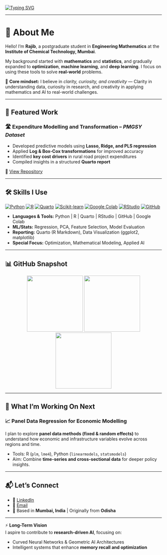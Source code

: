 [![Typing SVG](https://readme-typing-svg.herokuapp.com?size=24&color=00FFCC&center=true&vCenter=true&width=1000&lines=Hi+👋,+I'm+Rajiba+Lochan+Sahoo+💡;MSc+Engineering+Mathematics+🎓;Machine+Learning+🤖+|+Applied+Statistics+📊+|+Optimization+⚡)](https://github.com/rajiba-sahoo2202)

---

# 👋 About Me  

Hello! I’m **Rajib**, a postgraduate student in **Engineering Mathematics** at the **Institute of Chemical Technology, Mumbai**.  

My background started with **mathematics** and **statistics**, and gradually expanded to **optimization**, **machine learning**, and **deep learning**. I focus on using these tools to solve **real-world** problems.

🔑 **Core mindset:** I believe in *clarity, curiosity, and creativity* — Clarity in understanding data, curiosity in research, and creativity in applying mathematics and AI to real-world challenges. 

---

## 🚀 Featured Work  

### 🛣️ Expenditure Modelling and Transformation – *PMGSY Dataset*  
- Developed predictive models using **Lasso, Ridge, and PLS regression**  
- Applied **Log & Box-Cox transformations** for improved accuracy  
- Identified **key cost drivers** in rural road project expenditures  
- Compiled insights in a structured **Quarto report**  

📂 [View Repository](https://github.com/rajiba-sahoo2202/Expenditure-Modelling-and-Transformation)  

---

## 🛠️ Skills I Use


[![Python](https://img.shields.io/badge/Python-3776AB?style=for-the-badge&logo=python&logoColor=white)]()
[![R](https://img.shields.io/badge/R-276DC3?style=for-the-badge&logo=r&logoColor=white)]()
[![Quarto](https://img.shields.io/badge/Quarto-2D5D7B?style=for-the-badge&logo=quarto&logoColor=white)](https://quarto.org/)
[![Scikit-learn](https://img.shields.io/badge/scikit--learn-F7931E?style=for-the-badge&logo=scikit-learn&logoColor=white)]()
[![Google Colab](https://img.shields.io/badge/Google_Colab-F9AB00?style=for-the-badge&logo=google-colab&logoColor=white)]()
[![RStudio](https://img.shields.io/badge/RStudio-75AADB?style=for-the-badge&logo=rstudio&logoColor=white)]()
[![GitHub](https://img.shields.io/badge/GitHub-000000?style=for-the-badge&logo=github&logoColor=white)]()

- **Languages & Tools:** Python | R | Quarto | RStudio | GitHub | Google Colab  
- **ML/Stats:** Regression, PCA, Feature Selection, Model Evaluation  
- **Reporting:** Quarto (R Markdown), Data Visualization (ggplot2, matplotlib)  
- **Special Focus:** Optimization, Mathematical Modeling, Applied AI  

---

## 📊 GitHub Snapshot  

<p align="center">
  <img src="https://github-readme-stats.vercel.app/api?username=rajiba-sahoo2202&show_icons=true&theme=tokyonight" height="180"/>
  <img src="https://github-readme-stats.vercel.app/api/top-langs/?username=rajiba-sahoo2202&layout=compact&theme=tokyonight" height="180"/>
  <img src="https://streak-stats.demolab.com?user=rajiba-sahoo2202&theme=radical&border_radius=10" height="180"/>
</p>


---

## 🔮 What I’m Working On Next  

### 📈 Panel Data Regression for Economic Modelling  
I plan to explore **panel data methods (fixed & random effects)** to understand how economic and infrastructure variables evolve across regions and time.  

- Tools: R (`plm`, `lme4`), Python (`linearmodels`, `statsmodels`)  
- Aim: Combine **time-series and cross-sectional data** for deeper policy insights.  

---

## 📬 Let’s Connect  

- 💼 [LinkedIn](https://www.linkedin.com/in/rajiba-lochan-sahoo-706b3b2a2)  
- 📧 [Email](mailto:rajiblochansahoo783@gmail.com)  
- 📍 Based in **Mumbai, India** | Originally from **Odisha**  

---

⚡ **Long-Term Vision**  
I aspire to contribute to **research-driven AI**, focusing on:  
- Curved Neural Networks & Geometric AI Architectures   
- Intelligent systems that enhance **memory recall and optimization**  
